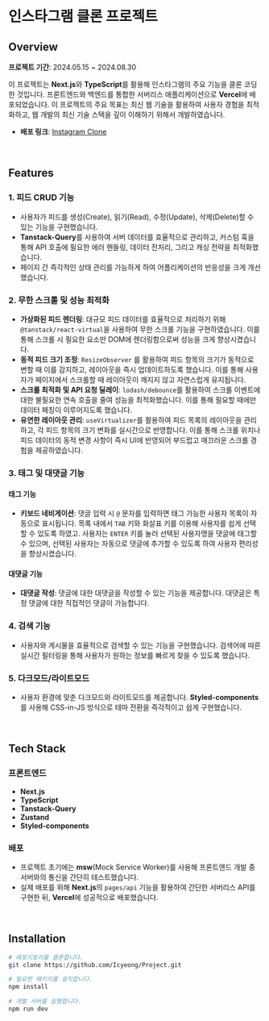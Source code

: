 # 인스타그램 클론 프로젝트

## Overview

**프로젝트 기간**: 2024.05.15 ~ 2024.08.30

이 프로젝트는 **Next.js**와 **TypeScript**를 활용해 인스타그램의 주요 기능을 클론 코딩한 것입니다. 프론트엔드와 백엔드를 통합한 서버리스 애플리케이션으로 **Vercel**에 배포되었습니다. 이 프로젝트의 주요 목표는 최신 웹 기술을 활용하여 사용자 경험을 최적화하고, 웹 개발의 최신 기술 스택을 깊이 이해하기 위해서 개발하였습니다.

- **배포 링크**: [Instagram Clone](https://instagram-five-theta.vercel.app)
<br>

## Features

### 1. 피드 CRUD 기능
- 사용자가 피드를 생성(Create), 읽기(Read), 수정(Update), 삭제(Delete)할 수 있는 기능을 구현했습니다.
- **Tanstack-Query**를 사용하여 서버 데이터를 효율적으로 관리하고, 커스텀 훅을 통해 API 호출에 필요한 에러 핸들링, 데이터 전처리, 그리고 캐싱 전략을 최적화했습니다.
- 페이지 간 즉각적인 상태 관리를 가능하게 하여 어플리케이션의 반응성을 크게 개선했습니다.

### 2. 무한 스크롤 및 성능 최적화
- **가상화된 피드 렌더링**: 대규모 피드 데이터를 효율적으로 처리하기 위해 `@tanstack/react-virtual`을 사용하여 무한 스크롤 기능을 구현하였습니다. 이를 통해 스크롤 시 필요한 요소만 DOM에 렌더링함으로써 성능을 크게 향상시켰습니다.
- **동적 피드 크기 조정**: `ResizeObserver` 를 활용하여 피드 항목의 크기가 동적으로 변할 때 이를 감지하고, 레이아웃을 즉시 업데이트하도록 했습니다. 이를 통해 사용자가 페이지에서 스크롤할 때 레이아웃이 깨지지 않고 자연스럽게 유지됩니다.
- **스크롤 최적화 및 API 요청 딜레이**: `lodash/debounce`를 활용하여 스크롤 이벤트에 대한 불필요한 연속 호출을 줄여 성능을 최적화했습니다. 이를 통해 필요할 때에만 데이터 페칭이 이루어지도록 했습니다.
- **유연한 레이아웃 관리**: `useVirtualizer`를 활용하여 피드 목록의 레이아웃을 관리하고, 각 피드 항목의 크기 변화를 실시간으로 반영합니다. 이를 통해 스크롤 위치나 피드 데이터의 동적 변경 사항이 즉시 UI에 반영되어 부드럽고 매끄러운 스크롤 경험을 제공하였습니다.

### 3. 태그 및 대댓글 기능

#### 태그 기능
- **키보드 네비게이션**: 댓글 입력 시 `@` 문자를 입력하면 태그 가능한 사용자 목록이 자동으로 표시됩니다. 목록 내에서 `TAB` 키와 화살표 키를 이용해 사용자를 쉽게 선택할 수 있도록 하였고. 사용자는 `ENTER` 키를 눌러 선택된 사용자명을 댓글에 태그할 수 있으며, 선택된 사용자는 자동으로 댓글에 추가할 수 있도록 하여 사용자 편리성을 향상시켰습니다.

#### 대댓글 기능
- **대댓글 작성**: 댓글에 대한 대댓글을 작성할 수 있는 기능을 제공합니다. 대댓글은 특정 댓글에 대한 직접적인 댓글이 가능합니다.

### 4. 검색 기능
- 사용자와 게시물을 효율적으로 검색할 수 있는 기능을 구현했습니다. 검색어에 따른 실시간 필터링을 통해 사용자가 원하는 정보를 빠르게 찾을 수 있도록 했습니다.

### 5. 다크모드/라이트모드
- 사용자 환경에 맞춘 다크모드와 라이트모드를 제공합니다. **Styled-components**를 사용해 CSS-in-JS 방식으로 테마 전환을 즉각적이고 쉽게 구현했습니다.
<br>

## Tech Stack

### 프론트엔드
- **Next.js**
- **TypeScript**
- **Tanstack-Query**
- **Zustand**
- **Styled-components**

### 배포
- 프로젝트 초기에는 **msw**(Mock Service Worker)를 사용해 프론트엔드 개발 중 서버와의 통신을 간단히 테스트했습니다.
- 실제 배포를 위해 **Next.js**의 `pages/api` 기능을 활용하여 간단한 서버리스 API를 구현한 뒤, **Vercel**에 성공적으로 배포했습니다.
<br>

## Installation

```bash
# 레포지토리를 클론합니다.
git clone https://github.com/Icyeong/Project.git

# 필요한 패키지를 설치합니다.
npm install

# 개발 서버를 실행합니다.
npm run dev
```

<br>
